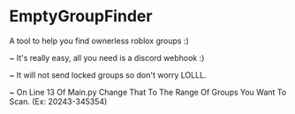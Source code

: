 # EmptyGroupFinder
A tool to help you find ownerless roblox groups :)

~ It's really easy, all you need is a discord webhook :)

~ It will not send locked groups so don't worry LOLLL.

~ On Line 13 Of Main.py Change That To The Range Of Groups You Want To Scan. (Ex: 20243-345354)

